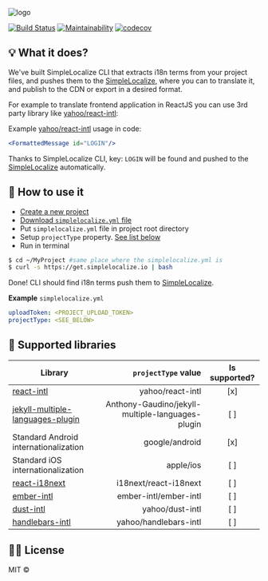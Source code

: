 ![logo](https://i.imgur.com/du8JQ2L.png)


[![Build Status](https://travis-ci.org/simplelocalize/simplelocalize-cli.svg?branch=master)](https://travis-ci.org/simplelocalize/simplelocalize-cli)
[![Maintainability](https://api.codeclimate.com/v1/badges/af2f6a7680929a8dba41/maintainability)](https://codeclimate.com/github/simplelocalize/simplelocalize-cli/maintainability)
[![codecov](https://codecov.io/gh/simplelocalize/simplelocalize-cli/branch/master/graph/badge.svg)](https://codecov.io/gh/simplelocalize/simplelocalize-cli)


## 💡 What it does?

We've built SimpleLocalize CLI that extracts i18n terms from your project files, and pushes them to the [SimpleLocalize](https://app.simplelocalize.io), where you can to translate it, and publish to the CDN or export in a desired format.

For example to translate frontend application in ReactJS you can use 3rd party library like [yahoo/react-intl](https://github.com/yahoo/react-intl):

Example [yahoo/react-intl](https://github.com/yahoo/react-intl) usage in code:
```jsx
<FormattedMessage id="LOGIN"/>
```

Thanks to SimpleLocalize CLI, key: `LOGIN`  will be found and pushed to the [SimpleLocalize](https://app.simplelocalize.io) automatically.

## 🚀 How to use it

* [Create a new project](https://app.simplelocalize.io/dashboard)
* [Download `simplelocalize.yml` file](https://i.imgur.com/7LFtHeG.png)
* Put `simplelocalize.yml` file in project root directory
* Setup `projectType` property. [See list below](https://github.com/simplelocalize/simplelocalize-cli#-supported-libraries)
* Run in terminal

```bash
$ cd ~/MyProject #same place where the simplelocalize.yml is
$ curl -s https://get.simplelocalize.io | bash
```

Done! CLI should find i18n terms push them to [SimpleLocalize](https://app.simplelocalize.io).

**Example** `simplelocalize.yml`

```yaml
uploadToken: <PROJECT_UPLOAD_TOKEN>
projectType: <SEE_BELOW>
```

## 🔌 Supported libraries

| Library | `projectType` value | Is supported? | 
| ------------- |-------------:|:----:|
| [react-intl](https://github.com/yahoo/react-intl)      | yahoo/react-intl | [x]
| [jekyll-multiple-languages-plugin](https://github.com/Anthony-Gaudino/jekyll-multiple-languages-plugin)      | Anthony-Gaudino/jekyll-multiple-languages-plugin      |   [ ] |
| Standard Android internationalization | google/android      |    [x] |
| Standard iOS internationalization | apple/ios      |    [ ] |
| [react-i18next](https://github.com/i18next/react-i18next) | i18next/react-i18next      |    [ ] |
| [ember-intl](https://github.com/ember-intl/ember-intl) | ember-intl/ember-intl      |    [ ] |
| [dust-intl](https://github.com/yahoo/dust-intl) | yahoo/dust-intl      |    [ ] |
| [handlebars-intl](https://github.com/yahoo/handlebars-intl) | yahoo/handlebars-intl      |    [ ] |

## 👩‍⚖️ License

MIT © 

